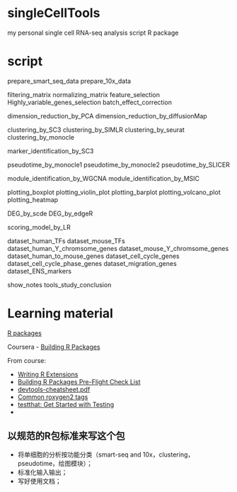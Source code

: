 # singleCellTools
my personal single cell RNA-seq analysis script R package

# script
prepare_smart_seq_data
prepare_10x_data

filtering_matrix
normalizing_matrix
feature_selection
Highly_variable_genes_selection
batch_effect_correction

dimension_reduction_by_PCA
dimension_reduction_by_diffusionMap

clustering_by_SC3
clustering_by_SIMLR
clustering_by_seurat
clustering_by_monocle

marker_identification_by_SC3

pseudotime_by_monocle1
pseudotime_by_monocle2
pseudotime_by_SLICER

module_identification_by_WGCNA
module_identification_by_MSIC

plotting_boxplot
plotting_violin_plot
plotting_barplot
plotting_volcano_plot
plotting_heatmap

DEG_by_scde
DEG_by_edgeR

scoring_model_by_LR

dataset_human_TFs
dataset_mouse_TFs
dataset_human_Y_chromsome_genes
dataset_mouse_Y_chromsome_genes
dataset_human_to_mouse_genes
dataset_cell_cycle_genes
dataset_cell_cycle_phase_genes
dataset_migration_genes
dataset_ENS_markers

show_notes
tools_study_conclusion


# Learning material

[R packages](http://r-pkgs.had.co.nz/)

Coursera - [Building R Packages](https://www.coursera.org/learn/r-packages/home/welcome)

From course:

- [Writing R Extensions](https://cran.r-project.org/doc/manuals/r-release/R-exts.html)
- [Building R Packages Pre-Flight Check List](https://github.com/rdpeng/daprocedures/blob/master/lists/Rpackage_preflight.md)
- [devtools-cheatsheet.pdf](https://www.rstudio.com/wp-content/uploads/2015/06/devtools-cheatsheet.pdf)
- [Common roxygen2 tags](https://bookdown.org/rdpeng/RProgDA/documentation.html#common-roxygen2-tags)
- [testthat: Get Started with Testing](https://journal.r-project.org/archive/2011-1/RJournal_2011-1_Wickham.pdf)
- 

## 以规范的R包标准来写这个包

- 将单细胞的分析按功能分类（smart-seq and 10x，clustering，pseudotime，绘图模块）；
- 标准化输入输出；
- 写好使用文档；

